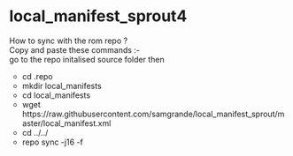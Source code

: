 # local_manifest_sprout4
How to sync with the rom repo ? <br>
Copy and paste these commands :-<br>
go to the repo initalised source folder then<br>
<ul style="list-style-type:circle">
 <li> cd .repo</li>
 <li> mkdir local_manifests </li>
 <li> cd local_manifests </li>
 <li> wget https://raw.githubusercontent.com/samgrande/local_manifest_sprout/master/local_manifest.xml</li>
 <li> cd ../../</li>
 <li> repo sync -j16 -f</li>
